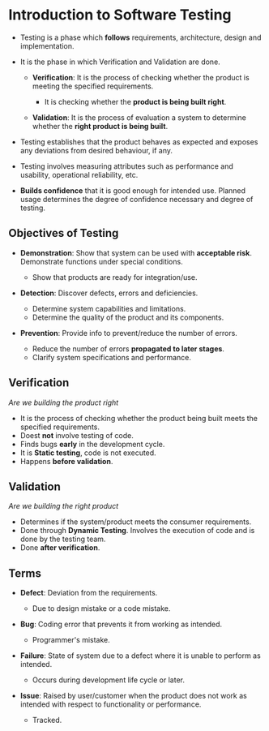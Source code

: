 # Introduction to Software Testing

- Testing is a phase which **follows** requirements, architecture, design and implementation.
- It is the phase in which Verification and Validation are done.

    - **Verification**: It is the process of checking whether the product is meeting the specified requirements.
        
        - It is checking whether the **product is being built right**.

    - **Validation**: It is the process of evaluation a system to determine whether the **right product is being built**.

- Testing establishes that the product behaves as expected and exposes any deviations from desired behaviour, if any.
- Testing involves measuring attributes such as performance and usability, operational reliability, etc.
- **Builds confidence** that it is good enough for intended use. Planned usage determines the degree of confidence necessary and degree of testing.

## Objectives of Testing

- **Demonstration**: Show that system can be used with **acceptable risk**. Demonstrate functions under special conditions.

    - Show that products are ready for integration/use.

- **Detection**: Discover defects, errors and deficiencies. 

    - Determine system capabilities and limitations.
    - Determine the quality of the product and its components.

- **Prevention**: Provide info to prevent/reduce the number of errors.

    - Reduce the number of errors **propagated to later stages**.
    - Clarify system specifications and performance.


## Verification

*Are we building the product right*

- It is the process of checking whether the product being built meets the specified requirements.
- Doest **not** involve testing of code.
- Finds bugs **early** in the development cycle.
- It is **Static testing**, code is not executed.
- Happens **before validation**.

## Validation 

*Are we building the right product*

- Determines if the system/product meets the consumer requirements.
- Done through **Dynamic Testing**. Involves the execution of code and is done by the testing team.
- Done **after verification**.

## Terms

- **Defect**: Deviation from the requirements.

    - Due to design mistake or a code mistake.

- **Bug**: Coding error that prevents it from working as intended. 

    - Programmer's mistake.

- **Failure**: State of system due to a defect where it is unable to perform as intended.

    - Occurs during development life cycle or later.

- **Issue**: Raised by user/customer when the product does not work as intended with respect to functionality or performance.

    - Tracked.
